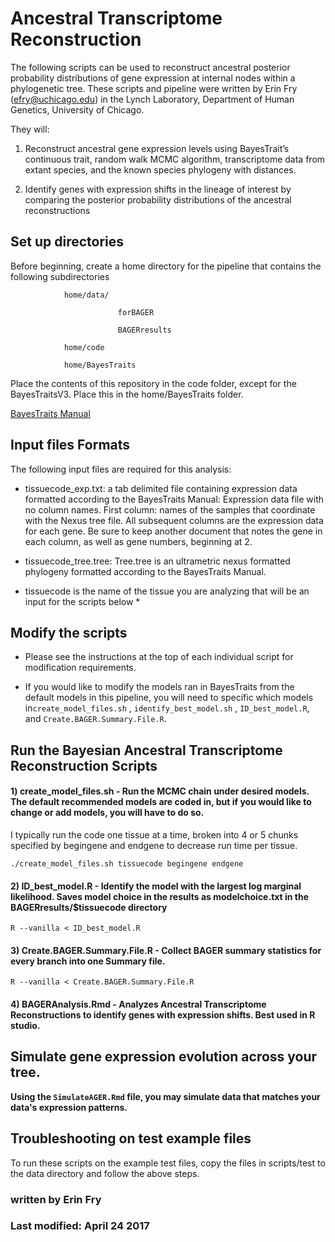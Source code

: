 # Ancestral Transcriptome Reconstruction

The following scripts can be used to reconstruct ancestral posterior probability distributions of gene expression at internal nodes within a phylogenetic tree. These scripts and pipeline were written by Erin Fry (efry@uchicago.edu) in the Lynch Laboratory, Department of Human Genetics, University of Chicago.

They will:

1) Reconstruct ancestral gene expression levels using BayesTrait’s continuous trait, random walk MCMC algorithm, transcriptome data from extant species, and the known species phylogeny with distances.

2) Identify genes with expression shifts in the lineage of interest by comparing the posterior probability distributions of the ancestral reconstructions

## Set up directories

Before beginning, create a home directory for the pipeline that contains the following subdirectories

				home/data/
					
							forBAGER
							
							BAGERresults
				
				home/code
				
				home/BayesTraits
				
				
Place the contents of this repository in the code folder, except for the BayesTraitsV3. Place this in the home/BayesTraits folder.

[BayesTraits Manual](http://www.evolution.rdg.ac.uk/BayesTraitsV3/Files/BayesTraitsV3.Manual.pdf)


## Input files Formats

The following input files are required for this analysis:

 - tissuecode_exp.txt: a tab delimited file containing expression data formatted according to the BayesTraits Manual: Expression data file with no column names. First column: names of the samples that coordinate with the Nexus tree file. All subsequent columns are the expression data for each gene. Be sure to keep another document that notes the gene in each column, as well as gene numbers, beginning at 2.

 - tissuecode_tree.tree: Tree.tree is an ultrametric nexus formatted phylogeny formatted according to the BayesTraits Manual.

* tissuecode is the name of the tissue you are analyzing that will be an input for the scripts below *


## Modify the scripts

 -  Please see the instructions at the top of each individual script for modification requirements.

 - If you would like to modify the models ran in BayesTraits from the default models in this pipeline, you will need to specific which models in`create_model_files.sh` , `identify_best_model.sh` , `ID_best_model.R`, and `Create.BAGER.Summary.File.R`.

 
## Run the Bayesian Ancestral Transcriptome Reconstruction Scripts


#### 1) create_model_files.sh - Run the MCMC chain under desired models. The default recommended models are coded in, but if you would like to change or add models, you will have to do so.
I typically run the code one tissue at a time, broken into 4 or 5 chunks specified by begingene and endgene to decrease run time per tissue.

```
./create_model_files.sh tissuecode begingene endgene
```


#### 2) ID_best_model.R - Identify the model with the largest log marginal likelihood. Saves model choice in the results as modelchoice.txt in the BAGERresults/$tissuecode directory

```
R --vanilla < ID_best_model.R
```


#### 3) Create.BAGER.Summary.File.R - Collect BAGER summary statistics for every branch into one Summary file.

```
R --vanilla < Create.BAGER.Summary.File.R 
```

#### 4) BAGERAnalysis.Rmd - Analyzes Ancestral Transcriptome Reconstructions to identify genes with expression shifts. Best used in R studio.



## Simulate gene expression evolution across your tree.

**Using the `SimulateAGER.Rmd` file, you may simulate data that matches your data's expression patterns.**


## Troubleshooting on test example files

To run these scripts on the example test files, copy the files in scripts/test to the data directory and follow the above steps.

### written by Erin Fry
### Last modified: April 24 2017